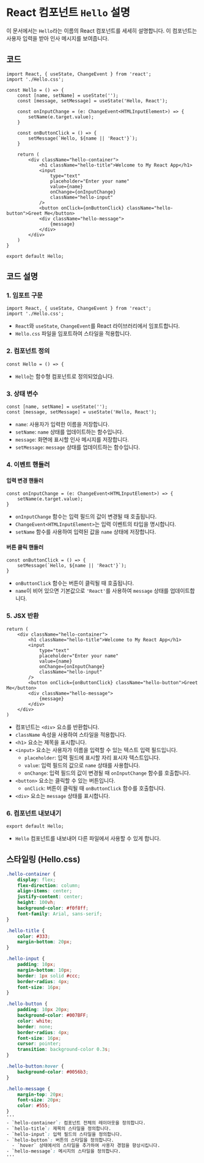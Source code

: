 
# React 컴포넌트 `Hello` 설명

이 문서에서는 `Hello`라는 이름의 React 컴포넌트를 세세히 설명합니다. 이 컴포넌트는 사용자 입력을 받아 인사 메시지를 보여줍니다. 

## 코드

```tsx
import React, { useState, ChangeEvent } from 'react';
import './Hello.css';

const Hello = () => {
    const [name, setName] = useState('');
    const [message, setMessage] = useState('Hello, React');

    const onInputChange = (e: ChangeEvent<HTMLInputElement>) => {
        setName(e.target.value);
    }

    const onButtonClick = () => {
        setMessage(`Hello, ${name || 'React'}`);
    }

    return (
        <div className="hello-container">
            <h1 className="hello-title">Welcome to My React App</h1>
            <input 
                type="text" 
                placeholder="Enter your name" 
                value={name} 
                onChange={onInputChange} 
                className="hello-input"
            />
            <button onClick={onButtonClick} className="hello-button">Greet Me</button>
            <div className="hello-message">
                {message}
            </div>
        </div>
    )
}

export default Hello;
```

## 코드 설명

### 1. 임포트 구문

```tsx
import React, { useState, ChangeEvent } from 'react';
import './Hello.css';
```

- `React`와 `useState`, `ChangeEvent`를 React 라이브러리에서 임포트합니다.
- `Hello.css` 파일을 임포트하여 스타일을 적용합니다.

### 2. 컴포넌트 정의

```tsx
const Hello = () => {
```

- `Hello`는 함수형 컴포넌트로 정의되었습니다.

### 3. 상태 변수

```tsx
const [name, setName] = useState('');
const [message, setMessage] = useState('Hello, React');
```

- `name`: 사용자가 입력한 이름을 저장합니다.
- `setName`: `name` 상태를 업데이트하는 함수입니다.
- `message`: 화면에 표시할 인사 메시지를 저장합니다.
- `setMessage`: `message` 상태를 업데이트하는 함수입니다.

### 4. 이벤트 핸들러

#### 입력 변경 핸들러

```tsx
const onInputChange = (e: ChangeEvent<HTMLInputElement>) => {
    setName(e.target.value);
}
```

- `onInputChange` 함수는 입력 필드의 값이 변경될 때 호출됩니다.
- `ChangeEvent<HTMLInputElement>`는 입력 이벤트의 타입을 명시합니다.
- `setName` 함수를 사용하여 입력된 값을 `name` 상태에 저장합니다.

#### 버튼 클릭 핸들러

```tsx
const onButtonClick = () => {
    setMessage(`Hello, ${name || 'React'}`);
}
```

- `onButtonClick` 함수는 버튼이 클릭될 때 호출됩니다.
- `name`이 비어 있으면 기본값으로 `'React'`를 사용하여 `message` 상태를 업데이트합니다.

### 5. JSX 반환

```tsx
return (
    <div className="hello-container">
        <h1 className="hello-title">Welcome to My React App</h1>
        <input 
            type="text" 
            placeholder="Enter your name" 
            value={name} 
            onChange={onInputChange} 
            className="hello-input"
        />
        <button onClick={onButtonClick} className="hello-button">Greet Me</button>
        <div className="hello-message">
            {message}
        </div>
    </div>
)
```

- 컴포넌트는 `<div>` 요소를 반환합니다.
- `className` 속성을 사용하여 스타일을 적용합니다.
- `<h1>` 요소는 제목을 표시합니다.
- `<input>` 요소는 사용자가 이름을 입력할 수 있는 텍스트 입력 필드입니다.
  - `placeholder`: 입력 필드에 표시할 자리 표시자 텍스트입니다.
  - `value`: 입력 필드의 값으로 `name` 상태를 사용합니다.
  - `onChange`: 입력 필드의 값이 변경될 때 `onInputChange` 함수를 호출합니다.
- `<button>` 요소는 클릭할 수 있는 버튼입니다.
  - `onClick`: 버튼이 클릭될 때 `onButtonClick` 함수를 호출합니다.
- `<div>` 요소는 `message` 상태를 표시합니다.

### 6. 컴포넌트 내보내기

```tsx
export default Hello;
```

- `Hello` 컴포넌트를 내보내어 다른 파일에서 사용할 수 있게 합니다.

## 스타일링 (Hello.css)

```css
.hello-container {
    display: flex;
    flex-direction: column;
    align-items: center;
    justify-content: center;
    height: 100vh;
    background-color: #f0f8ff;
    font-family: Arial, sans-serif;
}

.hello-title {
    color: #333;
    margin-bottom: 20px;
}

.hello-input {
    padding: 10px;
    margin-bottom: 10px;
    border: 1px solid #ccc;
    border-radius: 4px;
    font-size: 16px;
}

.hello-button {
    padding: 10px 20px;
    background-color: #007BFF;
    color: white;
    border: none;
    border-radius: 4px;
    font-size: 16px;
    cursor: pointer;
    transition: background-color 0.3s;
}

.hello-button:hover {
    background-color: #0056b3;
}

.hello-message {
    margin-top: 20px;
    font-size: 20px;
    color: #555;
}
'''
- `hello-container`: 컴포넌트 전체의 레이아웃을 정의합니다.
- `hello-title`: 제목의 스타일을 정의합니다.
- `hello-input`: 입력 필드의 스타일을 정의합니다.
- `hello-button`: 버튼의 스타일을 정의합니다.
  - `hover` 상태에서의 스타일을 추가하여 사용자 경험을 향상시킵니다.
- `hello-message`: 메시지의 스타일을 정의합니다.
'''

